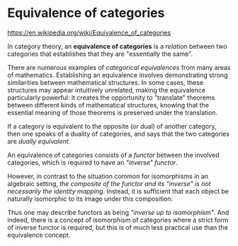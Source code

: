 # Equivalence of categories

https://en.wikipedia.org/wiki/Equivalence_of_categories

In category theory, an **equivalence of categories** is a *relation* between two categories that establishes that they are "essentially the same".

There are numerous examples of *categorical equivalences* from many areas of mathematics. Establishing an equivalence involves demonstrating strong similarities between mathematical structures. In some cases, these structures may appear intuitively unrelated, making the equivalence particularly powerful: it creates the opportunity to "translate" theorems between different kinds of mathematical structures, knowing that the essential meaning of those theorems is preserved under the translation.

If a category is equivalent to the opposite (or dual) of another category, then one speaks of a duality of categories, and says that the two categories are *dually equivalent*.

An equivalence of categories consists of a *functor* between the involved categories, which is required to have an *"inverse" functor*.

However, in contrast to the situation common for isomorphisms in an algebraic setting, *the composite of the functor and its "inverse" is not necessarily the identity mapping*. Instead, it is sufficient that each object be naturally isomorphic to its image under this composition.

Thus one may describe functors as being *"inverse up to isomorphism"*. And indeed, there is a concept of isomorphism of categories where a strict form of inverse functor is required, but this is of much less practical use than the equivalence concept.
